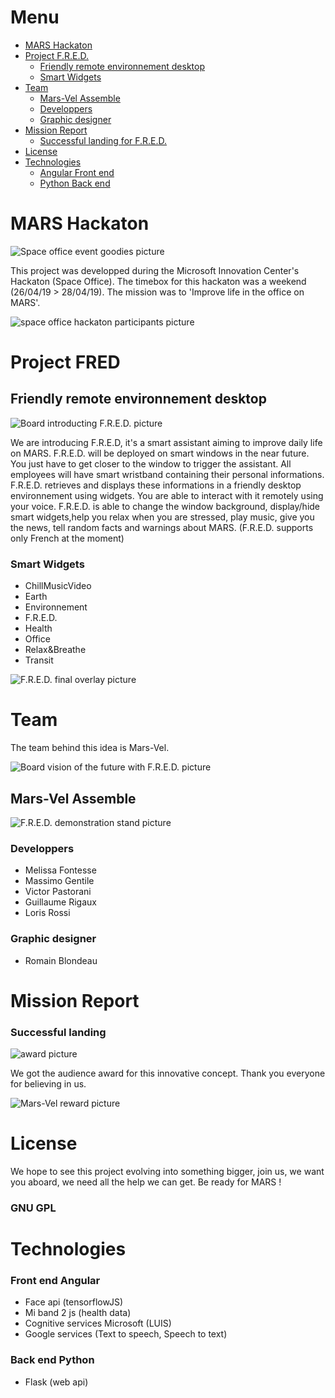 # Menu

* [MARS Hackaton](#mars-hackaton)
* [Project F.R.E.D.](#project-fred)
	- [Friendly remote environnement desktop](#friendly-remote-environnement-desktop)
	- [Smart Widgets](#smart-widgets)
* [Team](#team)
	- [Mars-Vel Assemble](#mars-vel-assemble)
	- [Developpers](#developpers)
    - [Graphic designer](#graphic-designer)
* [Mission Report](#mission-report)
    - [Successful landing for F.R.E.D.](#successful-landing)
* [License](#license)
* [Technologies](#technologies)
	- [Angular Front end](#front-end-angular)
    - [Python Back end](#back-end-python)

# MARS Hackaton

![Space office event goodies picture](./assets/tshirt.jpg)

This project was developped during the Microsoft Innovation Center's Hackaton (Space Office).
The timebox for this hackaton was a weekend (26/04/19 > 28/04/19).
The mission was to 'Improve life in the office on MARS'.

![space office hackaton participants picture](./assets/spaceoffice.jpg)

# Project FRED

## Friendly remote environnement desktop

![Board introducting F.R.E.D. picture](./assets/introducing.jpg)

We are introducing F.R.E.D, it's a smart assistant aiming to improve daily life on MARS.
F.R.E.D. will be deployed on smart windows in the near future.
You just have to get closer to the window to trigger the assistant.
All employees will have smart wristband containing their personal informations.
F.R.E.D. retrieves and displays these informations in a friendly desktop environnement using widgets.
You are able to interact with it remotely using your voice.
F.R.E.D. is able to change the window background, display/hide smart widgets,help you relax when you are stressed, play music, give you the news, tell random facts and warnings about MARS. 
(F.R.E.D. supports only French at the moment)

### Smart Widgets

- ChillMusicVideo
- Earth
- Environnement
- F.R.E.D.
- Health
- Office
- Relax&Breathe
- Transit

![F.R.E.D. final overlay picture](./assets/overlay.jpg)

# Team

The team behind this idea is Mars-Vel.

![Board vision of the future with F.R.E.D. picture](./assets/vision.jpg)

## Mars-Vel Assemble

![F.R.E.D. demonstration stand picture](./assets/stand.jpg)

### Developpers
- Melissa Fontesse
- Massimo Gentile
- Victor Pastorani
- Guillaume Rigaux
- Loris Rossi

### Graphic designer
- Romain Blondeau

# Mission Report

### Successful landing

![award picture](./assets/award.jpg)

We got the audience award for this innovative concept. Thank you everyone for believing in us.

![Mars-Vel reward picture](./assets/marsvel.jpg)

# License

We hope to see this project evolving into something bigger, join us, we want you aboard, we need all the help we can get.
Be ready for MARS !

### GNU GPL

# Technologies

### Front end Angular

- Face api (tensorflowJS)
- Mi band 2 js (health data)
- Cognitive services Microsoft (LUIS)
- Google services (Text to speech, Speech to text)

### Back end Python

- Flask (web api)
